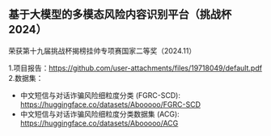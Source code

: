 ## 基于大模型的多模态风险内容识别平台（挑战杯 2024）
荣获第十九届挑战杯揭榜挂帅专项赛国家二等奖（2024.11）

1.项目报告：https://github.com/user-attachments/files/19718049/default.pdf
2.数据集：
  * 中文短信与对话诈骗风险细粒度分类 (FGRC-SCD): https://huggingface.co/datasets/Abooooo/FGRC-SCD
  * 中文短信与对话诈骗风险细粒度分类数据集 (ACG): https://huggingface.co/datasets/Abooooo/ACG

